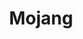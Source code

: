 ---
github: mojang
logohandle: mojang
sort: mojang
title: Mojang
twitter: mojang
website: https://www.mojang.com/
wikipedia: https://en.wikipedia.org/wiki/Mojang
---